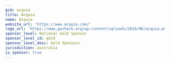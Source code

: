```yaml
---
gid: acquia
title: Acquia
name: Acquia
website_url: 'https://www.acquia.com/'
logo_url: 'https://www.govhack.org/wp-content/uploads/2016/06/acquia.png'
sponsor_level: National Gold Sponsor
sponsor_level_id: gold
sponsor_level_desc: Gold Sponsors
jurisdiction: australia
is_sponsor: true
---
```

